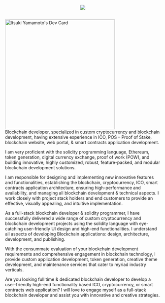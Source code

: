 <p align="center">
  <a href="https://app.daily.dev/itsukiyamamoto0323/" target="_blank""><img src="https://readme-typing-svg.herokuapp.com/?lines=Itsuki%20Yamamoto;Blockchain%20Developer;Web%20and%20Mobile%20master;8%2B%20years%20of%20rich%20experience&font=Pacifico&center=true&width=650&height=120&color=58a6ff&vCenter=true&size=45%22"></a>
</p>
<br />
<div>
<a href="https://app.daily.dev/itsukiyamamoto0323"><img src="https://api.daily.dev/devcards/v2/8UkiSAckfUMaG9zvLC3Ii.png?type=default&r=jsl" width="356" alt="Itsuki Yamamoto's Dev Card"/></a>
<br />
Blockchain developer, specialized in custom cryptocurrency and blockchain development, having extensive experience in ICO, POS – Proof of Stake, blockchain website, web portal, & smart contracts application development.

I am very proficient with the solidity programming language, Ethereum, token generation, digital currency exchange, proof of work (POW), and building innovative, highly customized, robust, feature-packed, and modular blockchain development solutions.

I am responsible for designing and implementing new innovative features and functionalities, establishing the blockchain, cryptocurrency, ICO, smart contracts application architecture, ensuring high-performance and availability, and managing all blockchain development & technical aspects. I work closely with project stack holders and end customers to provide an effective, visually appealing, and intuitive implementation.

As a full-stack blockchain developer & solidity programmer, I have successfully delivered a wide range of custom cryptocurrency and blockchain development projects using the solidity language with eye-catching user-friendly UI design and high-end functionalities. I understand all aspects of developing Blockchain applications: design, architecture, development, and publishing.

With the consummate evaluation of your blockchain development requirements and comprehensive engagement in blockchain technology, I provide custom application development, token generation, creative theme development, and maintenance services that cater to myriad industry verticals.

Are you looking full time & dedicated blockchain developer to develop a user-friendly high-end functionality based ICO, cryptocurrency, or smart contracts web application? I will love to engage myself as a full-stack blockchain developer and assist you with innovative and creative strategies.                                                                                          
</div>
<br />
